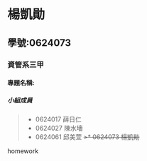 # 楊凱勛

## 學號:0624073

### 資管系三甲

#### 專題名稱:

##### 小組成員

>* 0624017 薛日仁 
>* 0624027 陳水墻
>* 0624061 邱美萱
~~>*  0624073 楊凱勛~~

 homework

